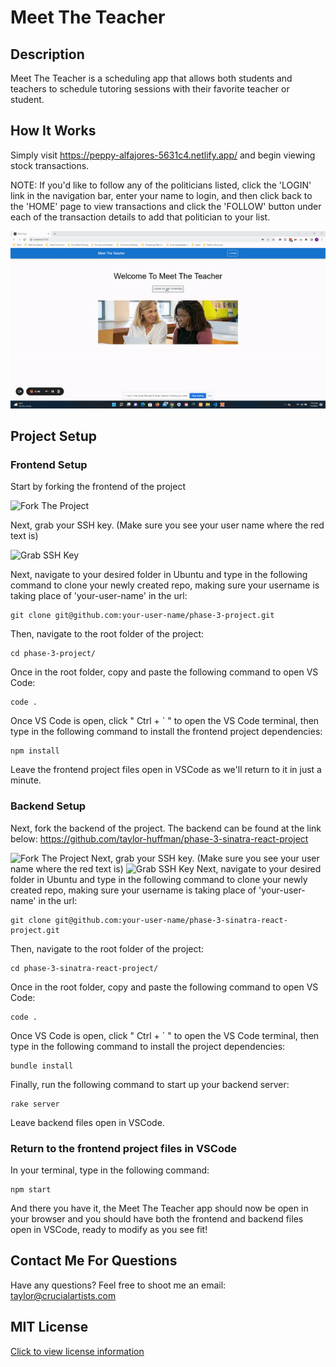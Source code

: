 # Meet The Teacher

## Description
Meet The Teacher is a scheduling app that allows both students and teachers to schedule tutoring sessions with their favorite teacher or student.

## How It Works 
Simply visit https://peppy-alfajores-5631c4.netlify.app/ and begin viewing stock transactions.

NOTE: If you'd like to follow any of the politicians listed, click the 'LOGIN' link in the navigation bar, enter your name to login, and then click back to the 'HOME' page to view transactions and click the 'FOLLOW' button under each of the transaction details to add that politician to your list.

![Meet The Teacher Gif](./src/media/readme/meet-the-teacher-walkthrough.gif)

## Project Setup
### Frontend Setup
Start by forking the frontend of the project

![Fork The Project](./src/media/readme/ph2%20-%20forkproject.jpg)

Next, grab your SSH key. (Make sure you see your user name where the red text is)

![Grab SSH Key](./src/media/readme/ph2%20-%20grabssh.jpg)

Next, navigate to your desired folder in Ubuntu and type in the following command to clone your newly created repo, making sure your username is taking place of 'your-user-name' in the url:

```
git clone git@github.com:your-user-name/phase-3-project.git
```

Then, navigate to the root folder of the project:

```
cd phase-3-project/
```

Once in the root folder, copy and paste the following command to open VS Code:

```
code .
```

Once VS Code is open, click " Ctrl + ` " to open the VS Code terminal, then type in the following command to install the frontend project dependencies:
```
npm install
```
Leave the frontend project files open in VSCode as we'll return to it in just a minute.
### Backend Setup
Next, fork the backend of the project. The backend can be found at the link below:
https://github.com/taylor-huffman/phase-3-sinatra-react-project

![Fork The Project](./src/media/readme/ph2%20-%20forkproject%20-%20backend.jpg)
Next, grab your SSH key. (Make sure you see your user name where the red text is)
![Grab SSH Key](./src/media/readme/ph2%20-%20grabssh%20-%20backend.jpg)
Next, navigate to your desired folder in Ubuntu and type in the following command to clone your newly created repo, making sure your username is taking place of 'your-user-name' in the url:
```
git clone git@github.com:your-user-name/phase-3-sinatra-react-project.git
```
Then, navigate to the root folder of the project:
```
cd phase-3-sinatra-react-project/
```
Once in the root folder, copy and paste the following command to open VS Code:
```
code .
```
Once VS Code is open, click " Ctrl + ` " to open the VS Code terminal, then type in the following command to install the project dependencies:
```
bundle install
```
Finally, run the following command to start up your backend server:
```
rake server
```
Leave backend files open in VSCode.
### Return to the frontend project files in VSCode
In your terminal, type in the following command:
```
npm start
```
And there you have it, the Meet The Teacher app should now be open in your browser and you should have both the frontend and backend files open in VSCode, ready to modify as you see fit!

## Contact Me For Questions
Have any questions? Feel free to shoot me an email: [taylor@crucialartists.com](mailto:taylor@crucialartists.com)

## MIT License
[Click to view license information](./MIT-LICENSE)